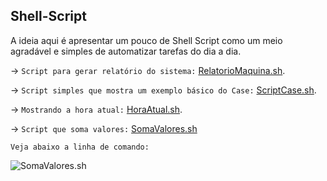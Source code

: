 ## Shell-Script
A ideia aqui é apresentar um pouco de Shell Script como um meio agradável e simples de automatizar tarefas do dia a dia.


-> `Script para gerar relatório do sistema:` [RelatorioMaquina.sh](https://github.com/amaurybsouza/Shell-Script/blob/master/CursoShellScript/ScriptsAmaury/RelatorioMaquina.sh).

-> `Script simples que mostra um exemplo básico do Case:` [ScriptCase.sh](https://github.com/amaurybsouza/Shell-Script/blob/master/CursoShellScript/ScriptsAmaury/ScriptCase.sh).

-> `Mostrando a hora atual:` [HoraAtual.sh](https://github.com/amaurybsouza/Shell-Script/blob/master/CursoShellScript/ScriptsAmaury/HoraAtual.sh).

-> `Script que soma valores:` [SomaValores.sh](https://github.com/amaurybsouza/Shell-Script/blob/master/CursoShellScript/ScriptsAmaury/SomaValores.sh)

```Veja abaixo a linha de comando:```

![SomaValores.sh](CursoShellScript/Images/somavalores.png)



